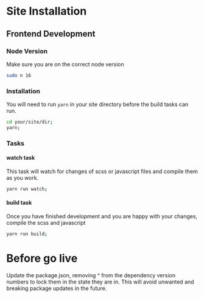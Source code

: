 # Site Installation
## Frontend Development
### Node Version
Make sure you are on the correct node version
```bash
sudo n 16
```
### Installation
You will need to run `yarn` in your site directory before the build tasks can run.
```bash
cd your/site/dir;
yarn;
```
### Tasks
#### watch task
This task will watch for changes of scss or javascript files and compile them as you work.
```bash
yarn run watch;
```
#### build task
Once you have finished development and you are happy with your changes, compile the scss and javascript
```bash
yarn run build;
```
# Before go live
Update the package.json, removing ^ from the dependency version numbers to lock them in the state they are in. This will avoid unwanted and breaking package updates in the future.